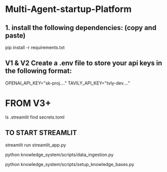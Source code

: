 # Multi-Agent-startup-Platform

## 1. install the following dependencies: (copy and paste)
pip install -r requirements.txt

## V1 & V2 Create a .env file to store your api keys in the following format:
OPENAI_API_KEY="sk-proj...."
TAVILY_API_KEY="tvly-dev...."

# FROM V3+
ls .streamlit
find secrets.toml

## TO START STREAMLIT
streamlit run streamlit_app.py

python knowledge_system/scripts/data_ingestion.py

python knowledge_system/scripts/setup_knowledge_bases.py